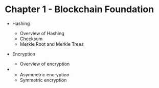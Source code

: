 # Chapter 1 - Blockchain Foundation

* Hashing

  * Overview of Hashing
  * Checksum
  * Merkle Root and Merkle Trees

* Encryption

  * Overview of encryption

* * Asymmetric encryption
  * Symmetric encryption



